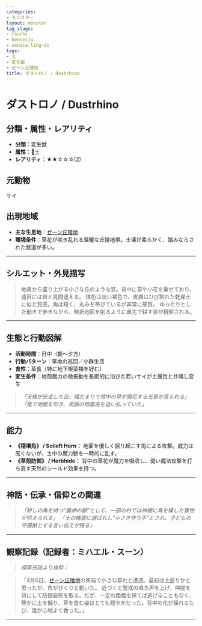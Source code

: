 ```yaml
---
categories:
- モンスター
layout: monster
tag_slugs:
- tsuchi
- henseiju
- senqiu-ling-di
tags:
- 土
- 変生獣
- ゼーン丘陵地
title: ダストロノ / Dustrhino
---
```


# ダストロノ / Dustrhino

## 分類・属性・レアリティ

* **分類**：変生獣
* **属性**：🌱土
* **レアリティ**：★★☆☆☆(2)

## 元動物

サイ

## 出現地域

* **主な生息地**：[ゼーン丘陵地](../place/zeen_ridge.md)
* **環境条件**：草花が咲き乱れる温暖な丘陵地帯。土壌が柔らかく、踏みならされた獣道が多い。

---

## シルエット・外見描写

> 地表から盛り上がる小さな丘のような姿。背中に苔や小花を乗せており、遠目には岩と見間違える。
> 体色は淡い褐色で、皮膚はひび割れた乾燥土に似た質感。角は短く、丸みを帯びているが非常に硬質。
> ゆったりとした動きで歩きながら、時折地面を削るように鼻先で耕す姿が観察される。

---

## 生態と行動図解

* **活動時間**：日中（朝～夕方）
* **行動パターン**：草地の巡回／小群生活
* **食性**：草食（特に地下根菜類を好む）
* **変生条件**：地殻魔力の微振動を長期的に浴びた若いサイが土属性と共鳴し変生

> *「天候が安定した日、陽だまりで背中の草が開花する光景が見られる」*
> *「尾で地面を叩き、周囲の地震虫を追い払っていた」*

---

## 能力

* **《穏壌角》 / Soileft Horn：** 地面を優しく掘り起こす角による攻撃。威力は高くないが、土中の魔力脈を一時的に乱す。
* **《草殻防御》 / Herbhide：** 背中の草花が魔力を吸収し、弱い魔法攻撃を打ち消す天然のシールド効果を持つ。

---

## 神話・伝承・信仰との関連

> *「耕しの角を持つ“農神の獣”として、一部の村では神棚に角を模した置物が供えられる」*
> *「土の精霊に選ばれし“小さき守り手”とされ、子どもの守護獣とする言い伝えが残る」*

---

## 観察記録（記録者：ミハエル・スーン）

> *探索日誌より抜粋：*

> 「4月6日、[ゼーン丘陵地](../place/zeen_ridge.md)の南端で小さな群れと遭遇。最初は土盛りかと思ったが、角がぴくりと動いた。
> 近づくと警戒の鳴き声を上げ、仲間を背にして防御姿勢を取る。だが、一定の距離を保てば逃げることもなく、
> 静かに土を掘り、草を食む姿はとても穏やかだった。背中の花が揺れるたび、風が心地よく香った。」

---